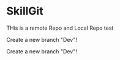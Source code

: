 # SkillGit
THis is a remote Repo and Local Repo test

Create a new branch "Dev"!

Create a new branch "Dev"!
